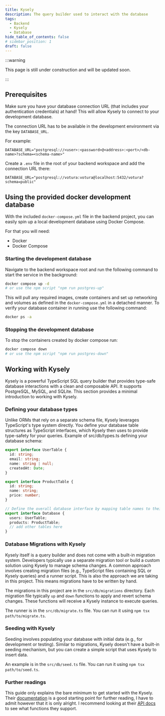 ```yaml
---
title: Kysely
description: The query builder used to interact with the database
tags:
  - Backend
  - Kysely
  - Database
hide_table_of_contents: false
# sidebar_position: 1
draft: false
---
```


:::warning

This page is still under construction and will be updated soon.

:::

## Prerequisites

Make sure you have your database connection URL (that includes your authentication credentials) at hand! This will allow
Kysely to connect to your development database.

The connection URL has to be available in the development environment via the key `DATABASE_URL`.

For example:

```dotenv
DATABASE_URL="postgresql://<user>:<password>@<address>:<port>/<db-name>?schema=<schema-name>"
```

Create a `.env` file in the root of your backend workspace and add the connection URL there:

```dotenv
DATABASE_URL="postgresql://votura:votura@localhost:5432/votura?schema=public"
```

## Using the provided docker development database

With the included `docker-compose.yml` file in the backend project, you can easily spin up a local development database
using Docker Compose.

For that you will need:

- Docker
- Docker Compose

### Starting the development database

Navigate to the backend workspace root and run the following command to start the service in the background:

```bash
docker compose up -d
# or use the npm script "npm run postgres-up"
```

This will pull any required images, create containers and set up networking and volumes as defined in the
`docker-compose.yml` in a detached manner. To verify your database container in running use the following command:

```bash
docker ps -a
```

### Stopping the development database

To stop the containers created by docker compose run:

```bash
docker compose down
# or use the npm script "npm run postgres-down"
```

## Working with Kysely

Kysely is a powerful TypeScript SQL query builder that provides type-safe database interactions with a clean and composable API.
It supports PostgreSQL, MySQL, and SQLite. This section provides a minimal introduction to working with Kysely.

### Defining your database types

Unlike ORMs that rely on a separate schema file, Kysely leverages TypeScript's type system directly.
You define your database table structures as TypeScript interfaces, which Kysely then uses to provide type-safety for your queries.
Example of src/db/types.ts defining your database schema:

```typescript
export interface UserTable {
  id: string;
  email: string;
  name: string | null;
  createdAt: Date;
}

export interface ProductTable {
  id: string;
  name: string;
  price: number;
}

// Define the overall database interface by mapping table names to their types
export interface Database {
  users: UserTable;
  products: ProductTable;
  // add other tables here
}
```

### Database Migrations with Kysely

Kysely itself is a query builder and does not come with a built-in migration system.
Developers typically use a separate migration tool or build a custom solution using Kysely to manage schema changes.
A common approach involves creating migration files (e.g., TypeScript files containing SQL or Kysely queries) and a runner script.
This is also the approach we are taking in this project.
This means migrations have to be written by hand.

The migrations in this project are in the `src/db/migrations` directory.
Each migration file typically `up` and `down` functions to apply and revert schema changes. These functions will receive a Kysely instance to execute queries.

The runner is in the `src/db/migrate.ts` file.
You can run it using `npm tsx path/to/migrate.ts`.

### Seeding with Kysely

Seeding involves populating your database with initial data (e.g., for development or testing). Similar to migrations, Kysely doesn't have a built-in seeding mechanism, but you can create a simple script that uses Kysely to insert data.

An example is in the `src/db/seed.ts` file.
You can run it using `npm tsx path/to/seed.ts`.

### Further readings

This guide only explains the bare minimum to get started with the Kysely.
Their [documentation](https://kysely.dev/docs/intro) is a good starting point for further reading, I have to admit however that it is only alright.
I recommend looking at their [API docs](https://kysely-org.github.io/kysely-apidoc/) to see what functions they support.
